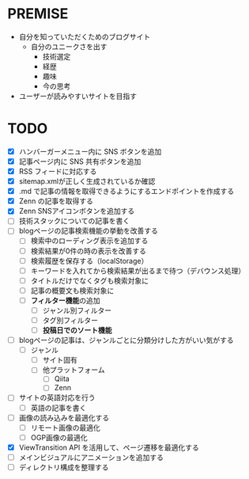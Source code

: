 # PREMISE

- 自分を知っていただくためのブログサイト
  - 自分のユニークさを出す
    - 技術選定
    - 経歴
    - 趣味
    - 今の思考
- ユーザーが読みやすいサイトを目指す

# TODO

- [x] ハンバーガーメニュー内に SNS ボタンを追加
- [x] 記事ページ内に SNS 共有ボタンを追加
- [x] RSS フィードに対応する
- [x] sitemap.xmlが正しく生成されているか確認
- [x] .md で記事の情報を取得できるようにするエンドポイントを作成する
- [x] Zenn の記事を取得する
- [x] Zenn SNSアイコンボタンを追加する
- [ ] 技術スタックについての記事を書く
- [ ] blogページの記事検索機能の挙動を改善する
  - [ ] 検索中のローディング表示を追加する
  - [ ] 検索結果が0件の時の表示を改善する
  - [ ] 検索履歴を保存する（localStorage）
  - [ ] キーワードを入れてから検索結果が出るまで待つ（デバウンス処理）
  - [ ] タイトルだけでなくタグも検索対象に
  - [ ] 記事の概要文も検索対象に
  - [ ] **フィルター機能**の追加
    - [ ] ジャンル別フィルター
    - [ ] タグ別フィルター
    - [ ] **投稿日でのソート機能**
- [ ] blogページの記事は、ジャンルごとに分類分けした方がいい気がする
  - [ ] ジャンル
    - [ ] サイト固有
    - [ ] 他プラットフォーム
      - [ ] Qiita
      - [ ] Zenn
- [ ] サイトの英語対応を行う
  - [ ] 英語の記事を書く
- [ ] 画像の読み込みを最適化する
  - [ ] リモート画像の最適化
  - [ ] OGP画像の最適化
- [x] ViewTransition API を活用して、ページ遷移を最適化する
- [ ] メインビジュアルにアニメーションを追加する
- [ ] ディレクトリ構成を整理する

